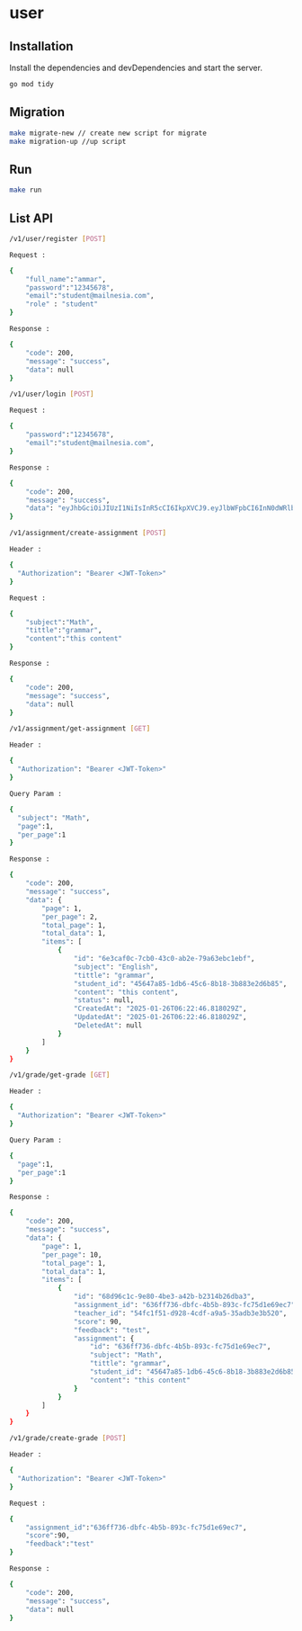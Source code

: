 # user

## Installation

Install the dependencies and devDependencies and start the server.

```sh
go mod tidy
```

## Migration 
```sh
make migrate-new // create new script for migrate 
make migration-up //up script 
```

## Run 
```sh
make run
```

## List API
```sh
/v1/user/register [POST]
```
`Request :`
```sh
{
    "full_name":"ammar",
    "password":"12345678",
    "email":"student@mailnesia.com",
    "role" : "student"
}
```
`Response :`
```sh
{
    "code": 200,
    "message": "success",
    "data": null
}
```
```sh
/v1/user/login [POST]
```
`Request :`
```sh
{
    "password":"12345678",
    "email":"student@mailnesia.com",
}
```
`Response :`
```sh
{
    "code": 200,
    "message": "success",
    "data": "eyJhbGciOiJIUzI1NiIsInR5cCI6IkpXVCJ9.eyJlbWFpbCI6InN0dWRlbnRAbWFpbG5lc2lhLmNvbSIsImZ1bGxfbmFtZSI6ImFtbWFyIiwiaWQiOiIzOTNkOWI5OS02YTlhLTQzZTMtOGFiMC0zZDkwMTRmZTRkMWEiLCJyb2xlIjoic3R1ZGVudCJ9.Arg1g6sKJrOduawiEZmG9o6TDz5e5Pz7WdNV74Hecdk"
}
```
```sh
/v1/assignment/create-assignment [POST]
```
`Header :`
```sh
{
  "Authorization": "Bearer <JWT-Token>"
}
```
`Request :`
```sh
{
    "subject":"Math",
    "tittle":"grammar",
    "content":"this content"
}
```
`Response :`
```sh
{
    "code": 200,
    "message": "success",
    "data": null
}
```
```sh
/v1/assignment/get-assignment [GET]
```
`Header :`
```sh
{
  "Authorization": "Bearer <JWT-Token>"
}
```
`Query Param :`
```sh
{
  "subject": "Math",
  "page":1,
  "per_page":1
}
```
`Response :`
```sh
{
    "code": 200,
    "message": "success",
    "data": {
        "page": 1,
        "per_page": 2,
        "total_page": 1,
        "total_data": 1,
        "items": [
            {
                "id": "6e3caf0c-7cb0-43c0-ab2e-79a63ebc1ebf",
                "subject": "English",
                "tittle": "grammar",
                "student_id": "45647a85-1db6-45c6-8b18-3b883e2d6b85",
                "content": "this content",
                "status": null,
                "CreatedAt": "2025-01-26T06:22:46.818029Z",
                "UpdatedAt": "2025-01-26T06:22:46.818029Z",
                "DeletedAt": null
            }
        ]
    }
}    
```
```sh
/v1/grade/get-grade [GET]
```
`Header :`
```sh
{
  "Authorization": "Bearer <JWT-Token>"
}
```
`Query Param :`
```sh
{
  "page":1,
  "per_page":1
}
```
`Response :`
```sh
{
    "code": 200,
    "message": "success",
    "data": {
        "page": 1,
        "per_page": 10,
        "total_page": 1,
        "total_data": 1,
        "items": [
            {
                "id": "68d96c1c-9e80-4be3-a42b-b2314b26dba3",
                "assignment_id": "636ff736-dbfc-4b5b-893c-fc75d1e69ec7",
                "teacher_id": "54fc1f51-d928-4cdf-a9a5-35adb3e3b520",
                "score": 90,
                "feedback": "test",
                "assignment": {
                    "id": "636ff736-dbfc-4b5b-893c-fc75d1e69ec7",
                    "subject": "Math",
                    "tittle": "grammar",
                    "student_id": "45647a85-1db6-45c6-8b18-3b883e2d6b85",
                    "content": "this content"
                }
            }
        ]
    }
}   
```
```sh
/v1/grade/create-grade [POST]
```
`Header :`
```sh
{
  "Authorization": "Bearer <JWT-Token>"
}
```
`Request :`
```sh
{
    "assignment_id":"636ff736-dbfc-4b5b-893c-fc75d1e69ec7",
	"score":90,
	"feedback":"test"
}
```
`Response :`
```sh
{
    "code": 200,
    "message": "success",
    "data": null
} 
```